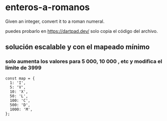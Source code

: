 # enteros-a-romanos
Given an integer, convert it to a roman numeral.


puedes probarlo en https://dartpad.dev/ solo copia el código del archivo.

## solución escalable y con el mapeado mínimo

### solo aumenta los valores para 5 000, 10 000 , etc y modifica el límite de 3999

```
const map = {
  1: 'I',
  5: 'V',
  10: 'X',
  50: 'L',
  100: 'C',
  500: 'D',
  1000: 'M',
};
```
